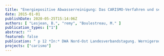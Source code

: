 ```yaml
---
title: "Energiepositive Abwasserreinigung: Das CARISMO-Verfahren und seine Umsetzung in die Praxis"
date: 2015-01-01
publishDate: 2020-05-25T15:14:06Z
authors: [ "Lesjean, B.", "remy", "Boulestreau, M." ]
publication_types: ["1"]
abstract: ""
featured: false
publication: " p 12 *In:* DWA Nord-Ost Landesverbandstagung. Wernigerode, Germany. 28-29 May 2015"
projects: ["carismo"]
---
```


